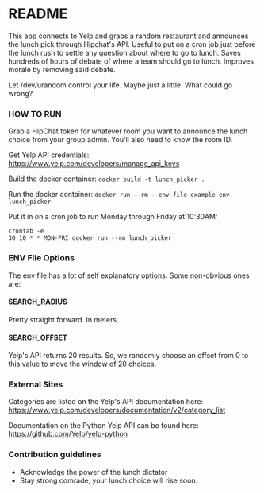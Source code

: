 # README #

This app connects to Yelp and grabs a random restaurant and announces the lunch pick through Hipchat's API. Useful to put on a cron job just before the lunch rush to settle any question about where to go to lunch. Saves hundreds of hours of debate of where a team should go to lunch. Improves morale by removing said debate.

Let /dev/urandom control your life. Maybe just a little. What could go wrong?

### HOW TO RUN ###
Grab a HipChat token for whatever room you want to announce the lunch choice from your group admin. You'll also need to know the room ID.

Get Yelp API credentials:
https://www.yelp.com/developers/manage_api_keys

Build the docker container:
`docker build -t lunch_picker .`

Run the docker container:
`docker run --rm --env-file example_env lunch_picker`

Put it in on a cron job to run Monday through Friday at 10:30AM:
```
crontab -e
30 10 * * MON-FRI docker run --rm lunch_picker
```


### ENV File Options ###
The env file has a lot of self explanatory options. Some non-obvious ones are:

#### SEARCH_RADIUS ####
Pretty straight forward. In meters.

#### SEARCH_OFFSET ####
Yelp's API returns 20 results. So, we randomly choose an offset from 0 to this value to move the window of 20 choices.


### External Sites ###
Categories are listed on the Yelp's API documentation here:
https://www.yelp.com/developers/documentation/v2/category_list

Documentation on the Python Yelp API can be found here:
https://github.com/Yelp/yelp-python

### Contribution guidelines ###

* Acknowledge the power of the lunch dictator
* Stay strong comrade, your lunch choice will rise soon.
